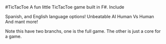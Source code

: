 #TicTacToe
A fun little TicTacToe game built in F#. Include

Spanish, and English language options!
Unbeatable AI
Human Vs Human
And mant more!

Note this have two branchs, one is the full game. The other is just a core for a game.
